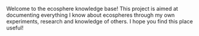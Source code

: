 Welcome to the ecosphere knowledge base!
This project is aimed at documenting everything I know about ecospheres through my own experiments, research and knowledge of others. I hope you find this place useful!
